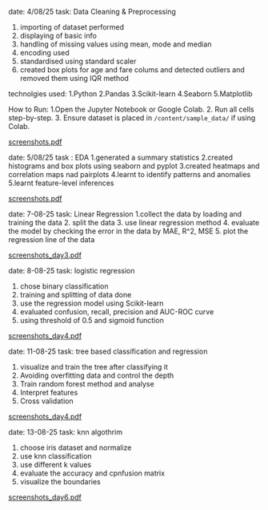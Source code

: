 date: 4/08/25
task: Data Cleaning & Preprocessing
 1. importing of dataset performed
 2. displaying of basic info
 3. handling of missing values using mean, mode and median
 4. encoding used
 5. standardised using standard scaler
 6. created box plots for age and fare colums and detected outliers and removed them using IQR method

technolgies used:
 1.Python
 2.Pandas
 3.Scikit-learn
 4.Seaborn
 5.Matplotlib

How to Run:
 1.Open the Jupyter Notebook or Google Colab.
 2. Run all cells step-by-step.
 3. Ensure dataset is placed in `/content/sample_data/` if using Colab.
 
 [screenshots.pdf](https://github.com/user-attachments/files/21572428/screenshots.pdf)



 date: 5/08/25
 task : EDA
  1.generated a summary statistics
  2.created histograms and box plots using seaborn and pyplot
  3.created heatmaps and correlation maps nad pairplots
  4.learnt to identify patterns and anomalies
  5.learnt feature-level inferences
 
[screenshots.pdf](https://github.com/user-attachments/files/21599635/screenshots.pdf)


date: 7-08-25
task: Linear Regression
 1.collect the data by loading and training the data
 2. split the data 
 3. use linear regression method 
 4. evaluate the model by checking the error in the data by MAE, R^2, MSE
 5. plot the regression line of the data 

[screenshots_day3.pdf](https://github.com/user-attachments/files/21669449/screenshots_day3.pdf)

date: 8-08-25
task: logistic regression
  1. chose binary classification
  2. training and splitting of data done
  3. use the regression model using Scikit-learn
  4. evaluated confusion, recall, precision and AUC-ROC curve
  5. using threshold of 0.5 and sigmoid function

   [screenshots_day4.pdf](https://github.com/user-attachments/files/21683096/screenshots_day4.pdf)

date: 11-08-25
task: tree based classification and regression
   1. visualize and train the tree after classifying it
   2. Avoiding overfitting data and control the depth
   3. Train random forest method and analyse
   4. Interpret features
   5. Cross validation

      
     
[screenshots_day4.pdf](https://github.com/user-attachments/files/21715039/screenshots_day4.pdf)

date: 13-08-25
task: knn algothrim

  1. choose iris dataset and normalize
  2. use knn classification
  3. use different k values
  4. evaluate the accuracy and cpnfusion matrix
  5. visualize the boundaries

[screenshots_day6.pdf](https://github.com/user-attachments/files/21753433/screenshots_day6.pdf)




 

 
